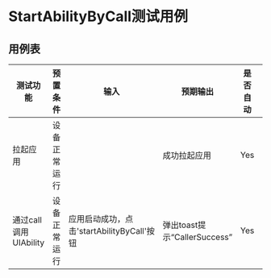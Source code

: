 # StartAbilityByCall测试用例

## 用例表

| 测试功能              | 预置条件     | 输入                            | 预期输出                       | 是否自动 | 测试结果 |
|-------------------| ------------ |-------------------------------|----------------------------|------| -------- |
| 拉起应用              | 设备正常运行 |                               | 成功拉起应用                     | Yes  | Pass     |
| 通过call调用UIAbility | 设备正常运行 | 应用启动成功，点击'startAbilityByCall'按钮 | 弹出toast提示“CallerSuccess”      | Yes  | Pass     |

